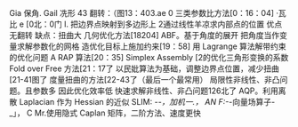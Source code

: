 Gia 保角. Gail 冼形 43
翻转：（图13：403.ae 0
三类参数比方法[0：16：04]
·瓦比 e [0北：0门
l. 把边界点映射到多边形上
2通过线性羊凉求内部点的位置
优点无翻转 缺点：扭曲大
几何优化方法[18204]
ABF。基于角度的展开
把角度当作变量求解参数化的网格
造优化目标上施加约来[19：58]
用 Lagrange 算法解带约束的优化问题
A RAP 算法[20：35]
Simplex Assembly [2的优化三角形变换的系数
Fold over Free 方法[21：17了
以民妣算法为基础，调整边界点位置，减少扭曲
[21-41图了
度量扭曲的方法[22-43了（最后一个最常用）
局限性非线性、非凸问题。且参数多
因此优化效率低
快速求解非线性、非凸问题126北了
AQP。利用离散 Laplacian 作为 Hessian 的近似
SLIM: -_-，加机一.，
AN F:-_-向量场算子-_」，
C Mr.使用隐式 Caplan 矩阵，二阶方法、速度更快